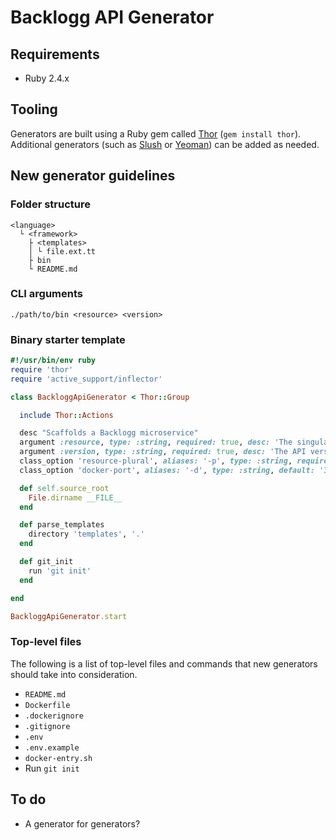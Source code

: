 # Backlogg API Generator

## Requirements
* Ruby 2.4.x

## Tooling
Generators are built using a Ruby gem called [Thor](https://github.com/erikhuda/thor) (`gem install thor`). Additional generators (such as [Slush](http://slushjs.github.io) or [Yeoman](http://yeoman.io/)) can be added as needed.

## New generator guidelines

### Folder structure
```
<language>
  └ <framework>
    ├ <templates>
    │ └ file.ext.tt
    ├ bin
    └ README.md
```

### CLI arguments
`./path/to/bin <resource> <version>`

### Binary starter template

```ruby
#!/usr/bin/env ruby
require 'thor'
require 'active_support/inflector'

class BackloggApiGenerator < Thor::Group

  include Thor::Actions

  desc "Scaffolds a Backlogg microservice"
  argument :resource, type: :string, required: true, desc: 'The singularized service resource (i.e., user)'
  argument :version, type: :string, required: true, desc: 'The API version (i.e., v1)'
  class_option 'resource-plural', aliases: '-p', type: :string, required: false, desc: 'The pluralized service resource (i.e., users). Useful for overriding ActiveSupport::Inflector.'
  class_option 'docker-port', aliases: '-d', type: :string, default: '3000', required: false, desc: 'The port that Docker should expose'

  def self.source_root
    File.dirname __FILE__
  end

  def parse_templates
    directory 'templates', '.'
  end

  def git_init
    run 'git init'
  end

end

BackloggApiGenerator.start
```

### Top-level files
The following is a list of top-level files and commands that new generators should take into consideration.

* `README.md`
* `Dockerfile`
* `.dockerignore`
* `.gitignore`
* `.env`
* `.env.example`
* `docker-entry.sh`
* Run `git init`

## To do
* A generator for generators?